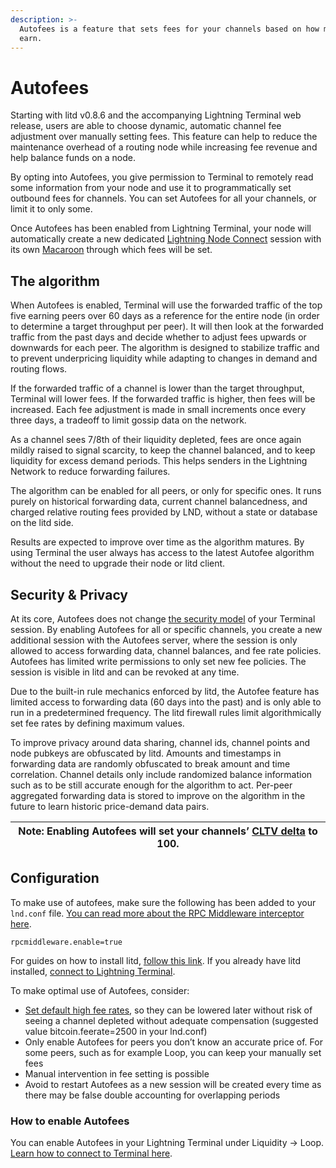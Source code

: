 ```yaml
---
description: >-
  Autofees is a feature that sets fees for your channels based on how much they
  earn.
---
```


# Autofees

Starting with litd v0.8.6 and the accompanying Lightning Terminal web release, users are able to choose dynamic, automatic channel fee adjustment over manually setting fees. This feature can help to reduce the maintenance overhead of a routing node while increasing fee revenue and help balance funds on a node.

By opting into Autofees, you give permission to Terminal to remotely read some information from your node and use it to programmatically set outbound fees for channels. You can set Autofees for all your channels, or limit it to only some.

Once Autofees has been enabled from Lightning Terminal, your node will automatically create a new dedicated [Lightning Node Connect](lightning-node-connect.md) session with its own [Macaroon](../lnd/macaroons.md) through which fees will be set.

## The algorithm <a href="#docs-internal-guid-76eb4c4b-7fff-125a-37fb-077d5b7bb163" id="docs-internal-guid-76eb4c4b-7fff-125a-37fb-077d5b7bb163"></a>

When Autofees is enabled, Terminal will use the forwarded traffic of the top five earning peers over 60 days as a reference for the entire node (in order to determine a target throughput per peer). It will then look at the forwarded traffic from the past days and decide whether to adjust fees upwards or downwards for each peer. The algorithm is designed to stabilize traffic and to prevent underpricing liquidity while adapting to changes in demand and routing flows.

If the forwarded traffic of a channel is lower than the target throughput, Terminal will lower fees. If the forwarded traffic is higher, then fees will be increased. Each fee adjustment is made in small increments once every three days, a tradeoff to limit gossip data on the network.

As a channel sees 7/8th of their liquidity depleted, fees are once again mildly raised to signal scarcity, to keep the channel balanced, and to keep liquidity for excess demand periods. This helps senders in the Lightning Network to reduce forwarding failures.

The algorithm can be enabled for all peers, or only for specific ones. It runs purely on historical forwarding data, current channel balancedness, and charged relative routing fees provided by LND, without a state or database on the litd side.

Results are expected to improve over time as the algorithm matures. By using Terminal the user always has access to the latest Autofee algorithm without the need to upgrade their node or litd client.

## Security & Privacy <a href="#docs-internal-guid-8d174f91-7fff-6e6f-dd09-9926abf105f2" id="docs-internal-guid-8d174f91-7fff-6e6f-dd09-9926abf105f2"></a>

At its core, Autofees does not change [the security model](privacy-and-security.md) of your Terminal session. By enabling Autofees for all or specific channels, you create a new additional session with the Autofees server, where the session is only allowed to access forwarding data, channel balances, and fee rate policies. Autofees has limited write permissions to only set new fee policies. The session is visible in litd and can be revoked at any time.

Due to the built-in rule mechanics enforced by litd, the Autofee feature has limited access to forwarding data (60 days into the past) and is only able to run in a predetermined frequency. The litd firewall rules limit algorithmically set fee rates by defining maximum values.

To improve privacy around data sharing, channel ids, channel points and node pubkeys are obfuscated by litd. Amounts and timestamps in forwarding data are randomly obfuscated to break amount and time correlation. Channel details only include randomized balance information such as to be still accurate enough for the algorithm to act. Per-peer aggregated forwarding data is stored to improve on the algorithm in the future to learn historic price-demand data pairs.

| Note: Enabling Autofees will set your channels’ [CLTV delta](../../the-lightning-network/multihop-payments/timelocks.md) to 100. |
| -------------------------------------------------------------------------------------------------------------------------------- |

## Configuration <a href="#docs-internal-guid-df361fd3-7fff-7d3f-4ce1-669733ea2856" id="docs-internal-guid-df361fd3-7fff-7d3f-4ce1-669733ea2856"></a>

To make use of autofees, make sure the following has been added to your `lnd.conf` file. [You can read more about the RPC Middleware interceptor here](../lnd/rpc-middleware-interceptor.md).

`rpcmiddleware.enable=true`

For guides on how to install litd, [follow this link](get-lit.md). If you already have litd installed, [connect to Lightning Terminal](run-litd.md).

To make optimal use of Autofees, consider:

* [Set default high fee rates](../lnd/channel-fees.md), so they can be lowered later without risk of seeing a channel depleted without adequate compensation (suggested value bitcoin.feerate=2500 in your lnd.conf)
* Only enable Autofees for peers you don’t know an accurate price of. For some peers, such as for example Loop, you can keep your manually set fees
* Manual intervention in fee setting is possible
* Avoid to restart Autofees as a new session will be created every time as there may be false double accounting for overlapping periods

### How to enable Autofees

You can enable Autofees in your Lightning Terminal under Liquidity -> Loop. [Learn how to connect to Terminal here](run-litd.md).

